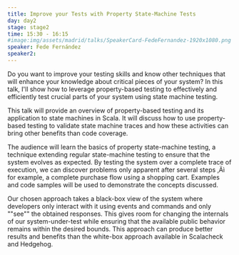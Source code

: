 ```yaml
---
title: Improve your Tests with Property State-Machine Tests
day: day2
stage: stage2
time: 15:30 - 16:15
#image:img/assets/madrid/talks/SpeakerCard-FedeFernandez-1920x1080.png
speaker: Fede Fernández
speaker2:
---
```


Do you want to improve your testing skills and know other techniques that will enhance your knowledge about critical pieces of your system? In this talk, I'll show how to leverage property-based testing to effectively and efficiently test crucial parts of your system using state machine testing.

This talk will provide an overview of property-based testing and its application to state machines in Scala. It will discuss how to use property-based testing to validate state machine traces and how these activities can bring other benefits than code coverage.

The audience will learn the basics of property state-machine testing, a technique extending regular state-machine testing to ensure that the system evolves as expected. By testing the system over a complete trace of execution, we can discover problems only apparent after several steps ‚Äì for example, a complete purchase flow using a shopping cart. Examples and code samples will be used to demonstrate the concepts discussed.

Our chosen approach takes a black-box view of the system where developers only interact with it using events and commands and only ""see"" the obtained responses. This gives room for changing the internals of our system-under-test while ensuring that the available public behavior remains within the desired bounds. This approach can produce better results and benefits than the white-box approach available in Scalacheck and Hedgehog.
